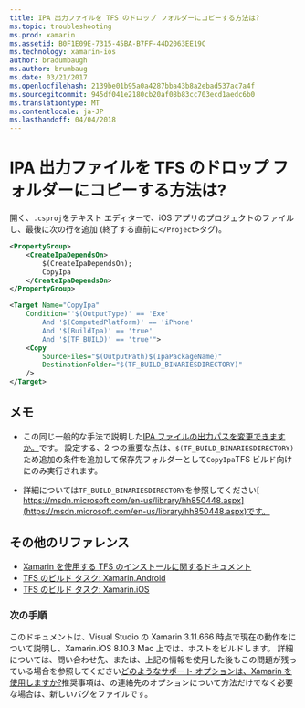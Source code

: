 ```yaml
---
title: IPA 出力ファイルを TFS のドロップ フォルダーにコピーする方法は?
ms.topic: troubleshooting
ms.prod: xamarin
ms.assetid: B0F1E09E-7315-45BA-B7FF-44D2063EE19C
ms.technology: xamarin-ios
author: bradumbaugh
ms.author: brumbaug
ms.date: 03/21/2017
ms.openlocfilehash: 2139be01b95a0a4287bba43b8a2ebad537ac7a4f
ms.sourcegitcommit: 945df041e2180cb20af08b83cc703ecd1aedc6b0
ms.translationtype: MT
ms.contentlocale: ja-JP
ms.lasthandoff: 04/04/2018
---
```

# <a name="how-can-i-copy-ipa-output-files-to-the-tfs-drop-folder"></a>IPA 出力ファイルを TFS のドロップ フォルダーにコピーする方法は?

開く、`.csproj`をテキスト エディターで、iOS アプリのプロジェクトのファイルし、最後に次の行を追加 (終了する直前に`</Project>`タグ)。

```xml
<PropertyGroup>
    <CreateIpaDependsOn>
        $(CreateIpaDependsOn);
        CopyIpa
    </CreateIpaDependsOn>
</PropertyGroup>

<Target Name="CopyIpa"
    Condition="'$(OutputType)' == 'Exe'
        And '$(ComputedPlatform)' == 'iPhone'
        And '$(BuildIpa)' == 'true'
        And '$(TF_BUILD)' == 'true'">
    <Copy
        SourceFiles="$(OutputPath)$(IpaPackageName)"
        DestinationFolder="$(TF_BUILD_BINARIESDIRECTORY)"
    />
</Target>
```

## <a name="notes"></a>メモ

-   この同じ一般的な手法で説明した[IPA ファイルの出力パスを変更できますか。](~/ios/troubleshooting/questions/ipa-output-path.md)です。 設定する、2 つの重要な点は、`$(TF_BUILD_BINARIESDIRECTORY)`ため追加の条件を追加して保存先フォルダーとして`CopyIpa`TFS ビルド向けにのみ実行されます。

-   詳細については`TF_BUILD_BINARIESDIRECTORY`を参照してください[ https://msdn.microsoft.com/en-us/library/hh850448.aspx](https://msdn.microsoft.com/en-us/library/hh850448.aspx)です。

## <a name="additional-references"></a>その他のリファレンス

- [Xamarin を使用する TFS のインストールに関するドキュメント](https://docs.microsoft.com/vsts/tfvc/overview)
- [TFS のビルド タスク: Xamarin.Android](https://docs.microsoft.com/en-us/vsts/build-release/tasks/build/xamarin-android)
- [TFS のビルド タスク: Xamarin.iOS](https://docs.microsoft.com/en-us/vsts/build-release/tasks/build/xamarin-ios)

### <a name="next-steps"></a>次の手順
このドキュメントは、Visual Studio の Xamarin 3.11.666 時点で現在の動作をについて説明し、Xamarin.iOS 8.10.3 Mac 上では、ホストをビルドします。 詳細については、問い合わせ先、または、上記の情報を使用した後もこの問題が残っている場合を参照してください[どのようなサポート オプションは、Xamarin を使用しますか?](~/cross-platform/troubleshooting/support-options.md)推奨事項は、の連絡先のオプションについて方法だけでなく必要な場合は、新しいバグをファイルです。 



